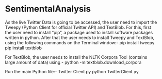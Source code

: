 # SentimentalAnalysis

As the live Twitter Data is going to be accessed, the user need to import the Tweepy (Python Client for official Twitter API) and TextBlob.
For this, first the user need to install “pip”, a package used to install software packages written in python. 
After that the user needs to install Tweepy and TextBlob, using the following commands on the Terminal window:-
pip install tweepy 
pip install textblob

For TextBlob, the user needs to install the NLTK Corpora Tool (contains large amount of data) using:- 
python -m textblob.download_corpora


Run the main Python file:- Twitter Client.py
python TwitterClient.py
